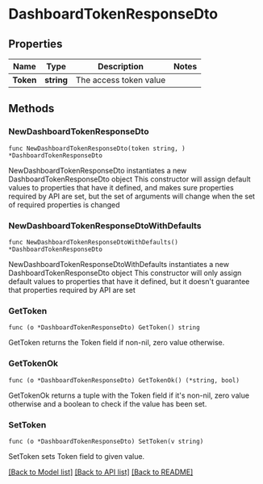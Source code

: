 # DashboardTokenResponseDto

## Properties

Name | Type | Description | Notes
------------ | ------------- | ------------- | -------------
**Token** | **string** | The access token value | 

## Methods

### NewDashboardTokenResponseDto

`func NewDashboardTokenResponseDto(token string, ) *DashboardTokenResponseDto`

NewDashboardTokenResponseDto instantiates a new DashboardTokenResponseDto object
This constructor will assign default values to properties that have it defined,
and makes sure properties required by API are set, but the set of arguments
will change when the set of required properties is changed

### NewDashboardTokenResponseDtoWithDefaults

`func NewDashboardTokenResponseDtoWithDefaults() *DashboardTokenResponseDto`

NewDashboardTokenResponseDtoWithDefaults instantiates a new DashboardTokenResponseDto object
This constructor will only assign default values to properties that have it defined,
but it doesn't guarantee that properties required by API are set

### GetToken

`func (o *DashboardTokenResponseDto) GetToken() string`

GetToken returns the Token field if non-nil, zero value otherwise.

### GetTokenOk

`func (o *DashboardTokenResponseDto) GetTokenOk() (*string, bool)`

GetTokenOk returns a tuple with the Token field if it's non-nil, zero value otherwise
and a boolean to check if the value has been set.

### SetToken

`func (o *DashboardTokenResponseDto) SetToken(v string)`

SetToken sets Token field to given value.



[[Back to Model list]](../README.md#documentation-for-models) [[Back to API list]](../README.md#documentation-for-api-endpoints) [[Back to README]](../README.md)



